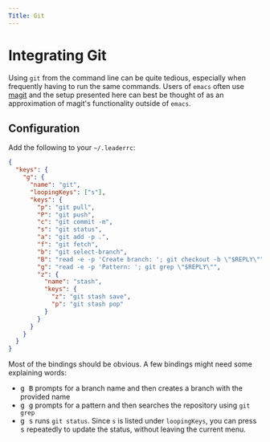 ```yaml
---
Title: Git
---
```


# Integrating Git

Using `git` from the command line can be quite tedious, especially when frequently having to run the same commands.
Users of `emacs` often use [magit] and the setup presented here can best be thought of as an approximation of magit's functionality outside of `emacs`.

## Configuration

Add the following to your `~/.leaderrc`:

```json
{
  "keys": {
    "g": {
      "name": "git",
      "loopingKeys": ["s"],
      "keys": {
        "p": "git pull",
        "P": "git push",
        "c": "git commit -m",
        "s": "git status",
        "a": "git add -p .",
        "f": "git fetch",
        "b": "git select-branch",
        "B": "read -e -p 'Create branch: '; git checkout -b \"$REPLY\"",
        "g": "read -e -p 'Pattern: '; git grep \"$REPLY\"",
        "z": {
          "name": "stash",
          "keys": {
            "z": "git stash save",
            "p": "git stash pop"
          }
        }
      }
    }
  }
}
```

Most of the bindings should be obvious.
A few bindings might need some explaining words:

- <kbd>g B</kbd> prompts for a branch name and then creates a branch with the provided name
- <kbd>g g</kbd> prompts for a pattern and then searches the repository using `git grep`
- <kbd>g s</kbd> runs `git status`.  Since `s` is listed under `loopingKeys`, you can press <kbd>s</kbd> repeatedly to update the status, without leaving the current menu.

[magit]: https://magit.vc/
